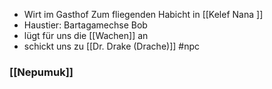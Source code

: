 - Wirt im Gasthof Zum fliegenden Habicht in [[Kelef Nana ]]
- Haustier: Bartagamechse Bob
- lügt für uns die [[Wachen]] an 
- schickt uns zu [[Dr. Drake (Drache)]]
#npc 



### [[Nepumuk]]